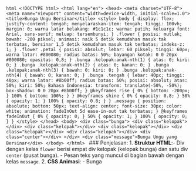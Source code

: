 ```html <!DOCTYPE html> <html lang="en"> <head> <meta charset="UTF-8"> <meta name="viewport" content="width=device-width, initial-scale=1.0"> <title>Bunga Ungu Bersinar</title> <style> body { display: flex; justify-content: tengah; menyelaraskan-item: tengah; tinggi: 100vh; margin: 0; warna latar belakang: #1c1c1c; warna: putih; keluarga font: Arial, sans-serif; meluap: tersembunyi; } .flower { posisi: mutlak; bawah: -200 piksel; animasi: naik 5 detik kemudahan masuk tak terbatas, bersinar 1,5 detik kemudahan masuk tak terbatas; indeks-z: 1; } .flower .petal { posisi: absolut; lebar: 60 piksel; tinggi: 60px; warna latar: #800080; radius batas: 50%; bayangan kotak: 0 0 20px #800080; opasitas: 0,8; } .bunga .kelopak:anak-nth(1) { atas: 0; kiri: 0; } .bunga .kelopak:anak-nth(2) { atas: 0; kanan: 0; } .bunga .kelopak:anak-nth(3) { bawah: 0; kiri: 0; } .bunga .kelopak:anak-nth(4) { bawah: 0; kanan: 0; } .bunga .tengah { lebar: 40px; tinggi: 40px; warna latar: #8b00ff; radius batas: 50%; posisi: absolut; atas: 50%; kiri: 50%; Bahasa Indonesia: transform: translate(-50%, -50%); box-shadow: 0 0 20px #8b00ff; } @keyframes rise { 0% { bottom: -200px; } 100% { bottom: 100%; } } @keyframes shine { 0% { opacity: 0.8; } 50% { opacity: 1; } 100% { opacity: 0.8; } } .message { position: absolute; bottom: 50px; text-align: center; font-size: 30px; color: white; animation: fadeInOut 5d ease-in-out tak terbatas; } @keyframes fadeInOut { 0% { opacity: 0; } 50% { opacity: 1; } 100% { opacity: 0; } } </style> </head> <body> <div class="bunga"> <div class="kelopak"></div> <div class="kelopak"></div> <div class="kelopak"></div> <div class="kelopak"></div> <div class="kelopak"></div> <div class="center"></div> </div> <div class="message">Bunga Ungu yang Bersinar</div> </body> </html> ``` ### Penjelasan: 1. **Struktur HTML**:- Div dengan kelas `flower` berisi empat div kelopak (kelopak bunga) dan satu div `center` (pusat bunga). - Pesan teks yang muncul di bagian bawah dengan kelas `message`. 2. **CSS Animasi**: - Bunga


